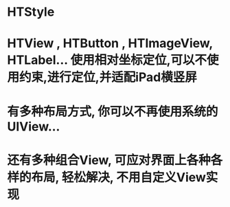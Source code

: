 # HTStyle

# HTView , HTButton , HTImageView, HTLabel... 使用相对坐标定位,可以不使用约束,进行定位,并适配iPad横竖屏
# 有多种布局方式, 你可以不再使用系统的UIView...
# 还有多种组合View, 可应对界面上各种各样的布局, 轻松解决, 不用自定义View实现
# 
